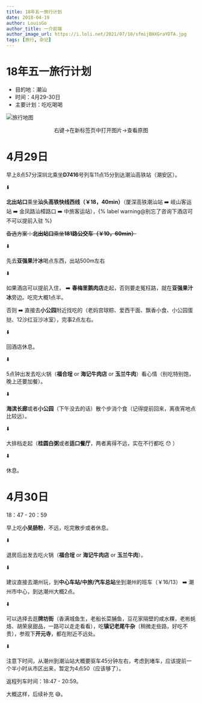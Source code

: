 ```yaml
---
title: 18年五一旅行计划
date: 2018-04-19
author: LouisGo
author_title: 一介前端
author_image_url: https://i.loli.net/2021/07/10/sfmijBHXGraYDTA.jpg
tags: [旅行, 杂记]
---
```


# 18年五一旅行计划

- 目的地：潮汕
- 时间：4月29-30日
- 主要计划：吃吃喝喝

![旅行地图](http://r.photo.store.qq.com/psb?/V14L6Nop1vf7W3/MdyiPnAkkG9r.szVY8J3n6WLD0e.GbVhRPhvG3JeA38!/r/dDEBAAAAAAAA)

<center>右键->在新标签页中打开图片->查看原图</center>

# 4月29日

<!--truncate-->

早上8点57分深圳北乘坐**D7416**号列车11点15分到达潮汕高铁站（潮安区）。

:arrow_down:

**北出站口**乘坐**汕头高铁快线西线（￥18，40min）**（厦深高铁潮汕站 :arrow_right: 岐山客运站 :arrow_right: 金凤路汕樟路口 :arrow_right: 中旅客运站），{% label warning@别忘了咨询下酒店可不可以提前入驻 %}

~~备选方案：**北出站口**乘坐**181路公交车（￥10，60min）**~~

:arrow_down:

先去**亚强果汁冰**喝点东西，出站500m左右

:arrow_down:

如果酒店可以提前入住， :arrow_right: **春梅里鹅肉店**走起，否则要走冤枉路，就在**亚强果汁冰**旁边。吃完大概1点半。

否则 :arrow_right: 直接去**小公园**附近找吃的（老妈宫球粽、爱西干面、飘香小食、小公园蛋挞、12沙红豆沙冰室），完事2点左右。

:arrow_down:

回酒店休息。

:arrow_down:

5点钟出发去吃火锅（**福合埕** or **海记牛肉店** or **玉兰牛肉**）看心情（别吃特别饱，晚上还要加餐）。

:arrow_down:

**海滨长廊**或者**小公园**（下午没去的话）散个步消个食（记得提前回来，离夜宵地点比较远）。

:arrow_down:

大排档走起（**桂圆白粥**或者**适口餐厅**，两者离得不远，实在不行都吃 :hushed: ）

:arrow_down:

休息。

# 4月30日

18：47 - 20：59

早上吃**小吴肠粉**，不远，吃完散步或者休息。

:arrow_down:

退房后出发去吃火锅（**福合埕** or **海记牛肉店** or **玉兰牛肉**）。

:arrow_down:

建议直接去潮州玩，到**中心车站/中旅/汽车总站**坐到潮州的班车（￥16/13） :arrow_right: 潮州市中心，到达潮州大概2点。

:arrow_down:

可以选择去逛**牌坊街**（香满城鱼生，老船长菜脯鱼，豆花家隔壁的咸水粿，老彬蚝烙、胡荣泉甜品，一路可以走走看看），吃**镇记老尾牛杂**（稍微走些路，好吃不贵），参观下**开元寺**，都在附近不远处。

:arrow_down:

注意下时间，从潮州到潮汕站大概要驱车45分钟左右，考虑到堵车，应该提前一个半小时从市区出来，暂定为4点50（应该够了）。

返程列车时间：18:47 - 20:59。

大概这样，后续补充 :sweat_smile:。